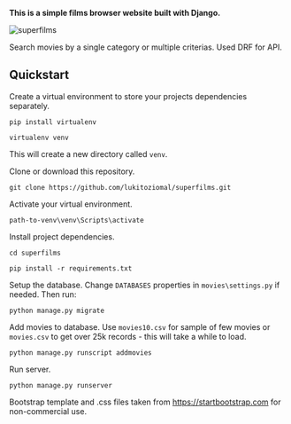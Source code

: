 **This is a simple films browser website built with Django.**

![superfilms](https://user-images.githubusercontent.com/64534303/164229221-01c653d8-d3fb-43cb-8cb9-84eae3eb5556.png)


Search movies by a single category or multiple criterias. Used DRF for API.

## Quickstart
Create a virtual environment to store your projects dependencies separately.

` pip install virtualenv `

` virtualenv venv `

This will create a new directory called ` venv `.

Clone or download this repository.

` git clone https://github.com/lukitoziomal/superfilms.git `

Activate your virtual environment.

` path-to-venv\venv\Scripts\activate `

Install project dependencies.

` cd superfilms `

` pip install -r requirements.txt `

Setup the database. Change ` DATABASES ` properties in ` movies\settings.py ` if needed. Then run:

` python manage.py migrate `


Add movies to database. Use ` movies10.csv ` for sample of few movies or ` movies.csv ` to get over 25k records - this will take a while to load.

` python manage.py runscript addmovies `

Run server.

` python manage.py runserver `


Bootstrap template and .css files taken from https://startbootstrap.com for non-commercial use.
